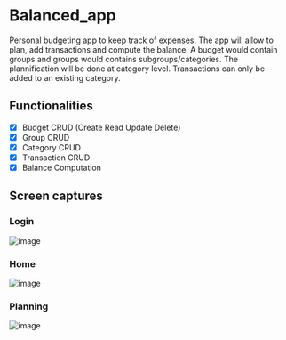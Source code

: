 # Balanced_app
Personal budgeting app to keep track of expenses. The app will allow to plan, add transactions and compute the balance. A budget would contain groups and groups would contains subgroups/categories. The plannification will be done at category level. Transactions can only be added to an existing category.

## Functionalities
- [x] Budget CRUD (Create Read Update Delete)
- [x] Group CRUD
- [x] Category CRUD
- [x] Transaction CRUD
- [x] Balance Computation

## Screen captures

### Login
![image](https://github.com/vzeufack/Kuna/assets/43120988/55dc2967-56c4-4059-bc8d-5b0daa22092f)

### Home
![image](https://github.com/vzeufack/Kuna/assets/43120988/4fa35175-f8fd-44ec-b6e5-3d006b856b1a)

### Planning
![image](https://github.com/vzeufack/Kuna/assets/43120988/8d63b40c-0124-45fe-a1a3-5c81c5f5631f)


